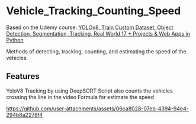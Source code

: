 # Vehicle_Tracking_Counting_Speed

Based on the Udemy course: [YOLOv8, Train Custom Dataset, Object Detection, Segmentation, Tracking, Real World 17 + Projects & Web Apps in Python](https://www.udemy.com/course/yolov8-the-ultimate-course-for-object-detection-tracking/?utm_source=adwords&utm_medium=udemyads&utm_campaign=LongTail_la.EN_cc.BR&campaigntype=Search&portfolio=Brazil&language=EN&product=Course&test=&audience=DSA&topic=&priority=&utm_content=deal4584&utm_term=_._ag_112130202440_._ad_467215026440_._kw__._de_c_._dm__._pl__._ti_aud-2297301418005%3Adsa-1007766171312_._li_9217442_._pd__._&matchtype=&gad_source=1&gclid=Cj0KCQjwj4K5BhDYARIsAD1Ly2ob30_806U1E4g9s2P3xlHKqpn1GkUzKFMkj54bLi7W_D8RbAfryoQaAhKOEALw_wcB&couponCode=LETSLEARNNOW)

Methods of detecting, tracking, counting, and estimating the speed of the vehicles.

## Features

YoloV8
Tracking by using DeepSORT
Script also counts the vehicles crossing the line in the video
Formula for estimate the speed

https://github.com/user-attachments/assets/06ca8028-07eb-4394-94e4-294b8a2278f4

